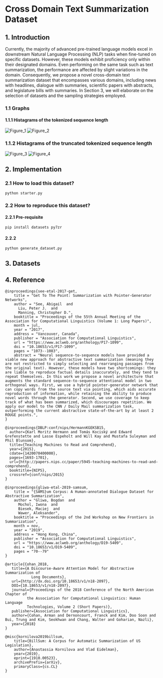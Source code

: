 #  Cross Domain Text Summarization Dataset

## 1. Introduction

Currently, the majority of advanced pre-trained language models excel in downstream Natural Language Processing (NLP) tasks when fine-tuned on specific datasets. However, these models exhibit proficiency only within their designated domains. Even performing on the same task such as text summarization, the performance are affected by slight variations in the domain. Consequently, we propose a novel cross-domain text summarization dataset that encompasses various domains, including news with headlines, dialogue with summaries, scientific papers with abstracts, and legislature bills with summaries. In Section 3, we will elaborate on the selection of datasets and the sampling strategies employed.

### 1.1 Graphs
#### 1.1.1 Histagrams of the tokenized sequence length
![Figure_1](https://github.com/nemonemonee/cdts_dataset/assets/88709397/8d90e337-c3f6-4e9a-b1ef-d62b5c8a5c3a)
![Figure_2](https://github.com/nemonemonee/cdts_dataset/assets/88709397/00285bac-ca67-4666-9198-cecdd6c3b326)

### 1.1.2 Histagrams of the truncated tokenized sequence length
![Figure_3](https://github.com/nemonemonee/cdts_dataset/assets/88709397/1a09280b-1e52-4a06-b03f-6b28ddbb6ef2)
![Figure_4](https://github.com/nemonemonee/cdts_dataset/assets/88709397/78bc76df-9678-40b9-bd4e-86b862e63997)


## 2. Implementation
### 2.1 How to load this dataset?
```
python starter.py
```
### 2.2 How to reproduce this dataset?
#### 2.2.1 Pre-requisite
```
pip install datasets py7zr
```
#### 2.2.2
```
python generate_dataset.py
```
## 3. Datasets


## 4. Reference
```
@inproceedings{see-etal-2017-get,
    title = "Get To The Point: Summarization with Pointer-Generator Networks",
    author = "See, Abigail  and
      Liu, Peter J.  and
      Manning, Christopher D.",
    booktitle = "Proceedings of the 55th Annual Meeting of the Association for Computational Linguistics (Volume 1: Long Papers)",
    month = jul,
    year = "2017",
    address = "Vancouver, Canada",
    publisher = "Association for Computational Linguistics",
    url = "https://www.aclweb.org/anthology/P17-1099",
    doi = "10.18653/v1/P17-1099",
    pages = "1073--1083",
    abstract = "Neural sequence-to-sequence models have provided a viable new approach for abstractive text summarization (meaning they are not restricted to simply selecting and rearranging passages from the original text). However, these models have two shortcomings: they are liable to reproduce factual details inaccurately, and they tend to repeat themselves. In this work we propose a novel architecture that augments the standard sequence-to-sequence attentional model in two orthogonal ways. First, we use a hybrid pointer-generator network that can copy words from the source text via pointing, which aids accurate reproduction of information, while retaining the ability to produce novel words through the generator. Second, we use coverage to keep track of what has been summarized, which discourages repetition. We apply our model to the CNN / Daily Mail summarization task, outperforming the current abstractive state-of-the-art by at least 2 ROUGE points.",
}
```

```
@inproceedings{DBLP:conf/nips/HermannKGEKSB15,
  author={Karl Moritz Hermann and Tomás Kociský and Edward Grefenstette and Lasse Espeholt and Will Kay and Mustafa Suleyman and Phil Blunsom},
  title={Teaching Machines to Read and Comprehend},
  year={2015},
  cdate={1420070400000},
  pages={1693-1701},
  url={http://papers.nips.cc/paper/5945-teaching-machines-to-read-and-comprehend},
  booktitle={NIPS},
  crossref={conf/nips/2015}
}
```

```
@inproceedings{gliwa-etal-2019-samsum,
    title = "{SAMS}um Corpus: A Human-annotated Dialogue Dataset for Abstractive Summarization",
    author = "Gliwa, Bogdan  and
      Mochol, Iwona  and
      Biesek, Maciej  and
      Wawer, Aleksander",
    booktitle = "Proceedings of the 2nd Workshop on New Frontiers in Summarization",
    month = nov,
    year = "2019",
    address = "Hong Kong, China",
    publisher = "Association for Computational Linguistics",
    url = "https://www.aclweb.org/anthology/D19-5409",
    doi = "10.18653/v1/D19-5409",
    pages = "70--79"
}
```

```
@article{Cohan_2018,
   title={A Discourse-Aware Attention Model for Abstractive Summarization of
            Long Documents},
   url={http://dx.doi.org/10.18653/v1/n18-2097},
   DOI={10.18653/v1/n18-2097},
   journal={Proceedings of the 2018 Conference of the North American Chapter of
          the Association for Computational Linguistics: Human Language
          Technologies, Volume 2 (Short Papers)},
   publisher={Association for Computational Linguistics},
   author={Cohan, Arman and Dernoncourt, Franck and Kim, Doo Soon and Bui, Trung and Kim, Seokhwan and Chang, Walter and Goharian, Nazli},
   year={2018}
}
```

```
@misc{kornilova2019billsum,
    title={BillSum: A Corpus for Automatic Summarization of US Legislation},
    author={Anastassia Kornilova and Vlad Eidelman},
    year={2019},
    eprint={1910.00523},
    archivePrefix={arXiv},
    primaryClass={cs.CL}
}
```
